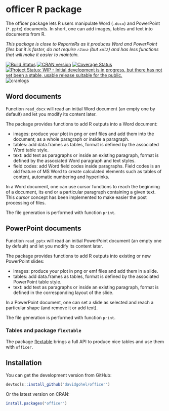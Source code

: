officer R package
================

<!-- README.md is generated from README.Rmd. Please edit that file -->
The officer package lets R users manipulate Word (`.docx`) and PowerPoint (`*.pptx`) documents. In short, one can add images, tables and text into documents from R.

*This package is close to ReporteRs as it produces Word and PowerPoint files but it is faster, do not require `rJava` (but `xml2`) and has less functions that will make it easier to maintain.*

[![Build Status](https://travis-ci.org/davidgohel/officer.svg?branch=master)](https://travis-ci.org/davidgohel/officer) [![CRAN version](http://www.r-pkg.org/badges/version/officer)](https://CRAN.R-project.org/package=officer) [![Coverage Status](https://img.shields.io/codecov/c/github/davidgohel/officer/master.svg)](https://codecov.io/github/davidgohel/officer?branch=master) [![Project Status: WIP - Initial development is in progress, but there has not yet been a stable, usable release suitable for the public.](http://www.repostatus.org/badges/latest/wip.svg)](http://www.repostatus.org/#wip) ![cranlogs](http://cranlogs.r-pkg.org./badges/officer)

Word documents
--------------

Function `read_docx` will read an initial Word document (an empty one by default) and let you modify its content later.

The package provides functions to add R outputs into a Word document:

-   images: produce your plot in png or emf files and add them into the document; as a whole paragraph or inside a paragraph.
-   tables: add data.frames as tables, format is defined by the associated Word table style.
-   text: add text as paragraphs or inside an existing paragraph, format is defined by the associated Word paragraph and text styles.
-   field codes: add Word field codes inside paragraphs. Field codes is an old feature of MS Word to create calculated elements such as tables of content, automatic numbering and hyperlinks.

In a Word document, one can use cursor functions to reach the beginning of a document, its end or a particular paragraph containing a given text. This *cursor* concept has been implemented to make easier the post processing of files.

The file generation is performed with function `print`.

PowerPoint documents
--------------------

Function `read_pptx` will read an initial PowerPoint document (an empty one by default) and let you modify its content later.

The package provides functions to add R outputs into existing or new PowerPoint slides:

-   images: produce your plot in png or emf files and add them in a slide.
-   tables: add data.frames as tables, format is defined by the associated PowerPoint table style.
-   text: add text as paragraphs or inside an existing paragraph, format is defined in the corresponding layout of the slide.

In a PowerPoint document, one can set a slide as selected and reach a particular shape (and remove it or add text).

The file generation is performed with function `print`.

### Tables and package `flextable`

The package [flextable](https://github.com/davidgohel/flextable) brings a full API to produce nice tables and use them with `officer`.

Installation
------------

You can get the development version from GitHub:

``` r
devtools::install_github("davidgohel/officer")
```

Or the latest version on CRAN:

``` r
install.packages("officer")
```

